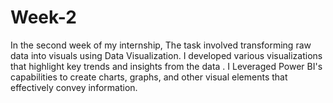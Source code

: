 # Week-2
In the second week of my internship, The task involved transforming raw data into visuals using Data Visualization. I developed various visualizations that highlight key trends and insights from the data . I Leveraged Power BI's capabilities to create charts, graphs, and other visual elements that effectively convey information. 
